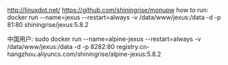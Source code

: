http://linuxdot.net/
https://github.com/shiningrise/monupw
how to run:
docker run --name=jexus --restart=always -v /data/www/jexus:/data -d -p 81:80 shiningrise/jexus:5.8.2

中国用户:
sudo docker run --name=alpine-jexus --restart=always -v /data/www/jexus:/data -d -p 8282:80 registry.cn-hangzhou.aliyuncs.com/shiningrise/alpine-jexus:5.8.2
